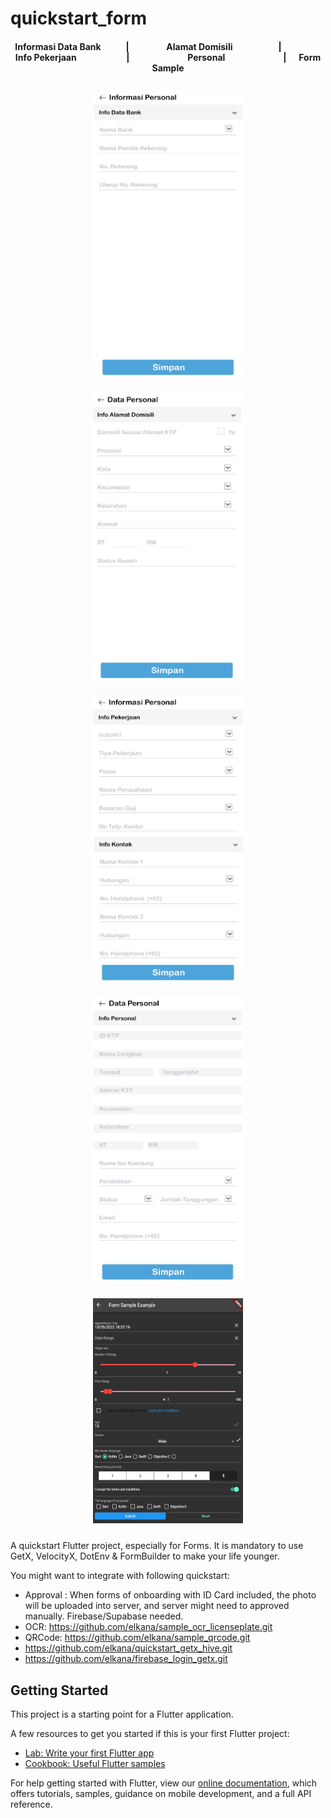 # quickstart_form


<div align="center">

<h4 align="center">Informasi Data Bank &nbsp&nbsp&nbsp&nbsp&nbsp&nbsp&nbsp&nbsp&nbsp&nbsp | &nbsp&nbsp&nbsp&nbsp&nbsp&nbsp&nbsp&nbsp&nbsp&nbsp&nbsp&nbsp&nbsp&nbsp&nbsp&nbsp Alamat Domisili &nbsp&nbsp&nbsp&nbsp&nbsp&nbsp&nbsp&nbsp&nbsp&nbsp&nbsp&nbsp&nbsp&nbsp&nbsp&nbsp&nbsp&nbsp&nbsp&nbsp | &nbsp&nbsp&nbsp&nbsp&nbsp&nbsp&nbsp&nbsp&nbsp&nbsp&nbsp&nbsp&nbsp&nbsp&nbsp&nbsp&nbsp&nbsp Info Pekerjaan &nbsp&nbsp&nbsp&nbsp&nbsp&nbsp&nbsp&nbsp&nbsp&nbsp&nbsp&nbsp&nbsp&nbsp&nbsp&nbsp&nbsp&nbsp&nbsp&nbsp&nbsp&nbsp | &nbsp&nbsp&nbsp&nbsp&nbsp&nbsp&nbsp&nbsp&nbsp&nbsp&nbsp&nbsp&nbsp&nbsp&nbsp&nbsp&nbsp&nbsp&nbsp&nbsp&nbsp&nbsp&nbsp&nbsp&nbsp&nbsp Personal &nbsp&nbsp&nbsp&nbsp&nbsp&nbsp&nbsp&nbsp&nbsp&nbsp&nbsp&nbsp&nbsp&nbsp&nbsp&nbsp&nbsp&nbsp&nbsp&nbsp&nbsp&nbsp&nbsp&nbsp&nbsp&nbsp | &nbsp&nbsp&nbsp&nbsp Form Sample</h4>
<a href="/pages/forms/onboarding/form_onboarding_bank_view.dart" rel="some text"><img height=460 width=240 style="margin: 10px;" src="./images/spyshot/bank.jpg"/></a>
<img height=460 width=240 style="margin: 10px;" src="./images/spyshot/alamat_domisili.jpg"/>
<img height=460 width=240 style="margin: 10px;" src="./images/spyshot/pekerjaan.jpg"/>
<img height=460 width=240 style="margin: 10px;" src="./images/spyshot/personal.jpg"/>
<img height=360 width=240 style="margin: 10px;" src="./lib/pages/forms/sample/ss_form_sample.jpg"/>
</div>

A quickstart Flutter project, especially for Forms.
It is mandatory to use GetX, VelocityX, DotEnv & FormBuilder to make your life younger.

You might want to integrate with following quickstart:
- Approval : When forms of onboarding with ID Card included, the photo will be uploaded into server, and server might need to approved manually. Firebase/Supabase needed.
- OCR: https://github.com/elkana/sample_ocr_licenseplate.git
- QRCode: https://github.com/elkana/sample_qrcode.git
- https://github.com/elkana/quickstart_getx_hive.git
- https://github.com/elkana/firebase_login_getx.git

## Getting Started

This project is a starting point for a Flutter application.

A few resources to get you started if this is your first Flutter project:

- [Lab: Write your first Flutter app](https://flutter.dev/docs/get-started/codelab)
- [Cookbook: Useful Flutter samples](https://flutter.dev/docs/cookbook)

For help getting started with Flutter, view our
[online documentation](https://flutter.dev/docs), which offers tutorials,
samples, guidance on mobile development, and a full API reference.
